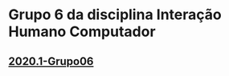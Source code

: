 # Grupo 6 da disciplina Interação Humano Computador
## [2020.1-Grupo06](https://interacao-humano-computador.github.io/2020.1-Grupo06/)
